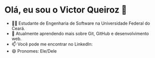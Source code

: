# Olá, eu sou o Victor Queiroz 👋

- 🧑‍💻 Estudante de Engenharia de Software na Universidade Federal do Ceará.
- 🌱 Atualmente aprendendo mais sobre Git, GitHub e desenvolvimento web.
- 📫 Você pode me encontrar no LinkedIn:
- 😄 Pronomes: Ele/Dele
